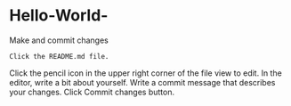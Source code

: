 # Hello-World-

Make and commit changes

    Click the README.md file.
  Click the pencil icon in the upper right corner of the file view to edit.
In the editor, write a bit about yourself.
Write a commit message that describes your changes.
Click Commit changes button.

